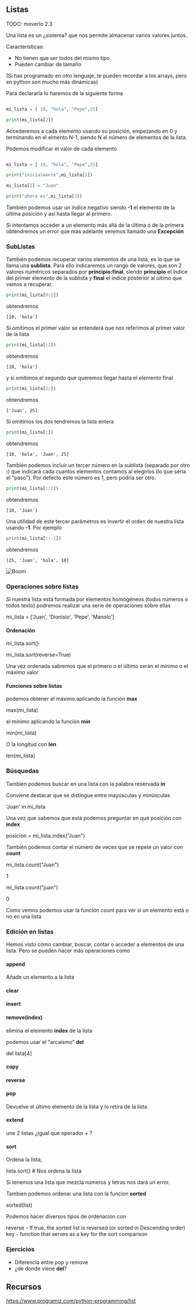 ## Listas

TODO: moverlo 2.3

Una lista es un ¿sistema? que nos permite almacenar varios valores juntos.

Características:

* No tienen que ser todos del mismo tipo
* Pueden cambiar de tamaño

(Si has programado en otro lenguaje, te pueden recordar a los arrays, pero en python son mucho más dinámicas)

Para declararla lo haremos de la siguiente forma

```python

mi_lista = [ 10, "hola", "Pepe",25]

print(mi_lista[2])

```

Accederemos a cada elemento usando su posición, empezando  en 0 y terminando en el elmento N-1, siendo N el número de elementos de la lista. 

Podemos modificar el valor de cada elemento


```python

mi_lista = [ 10, "hola", "Pepe",25]

print("inicialmente",mi_lista[2])

mi_lista[2] = "Juan"

print("ahora es",mi_lista[2])

```

También podemos usar un índice negativo siendo **-1** el elemento de la última posición y así hasta llegar al primero.

Si intentamos acceder a un elemento más allá de la última o de la primera obtendremos un error que más adelante veremos llamado una **Excepción**

### SubListas

También podemos recuperar varios elementos de una lista, es lo que se llama una **sublista**. Para ello indicaremos un rango de valores, que son 2 valores numéricos separados por **principio:final**, siendo **principio** el índice del primer elemento de la sublista y **final**  el índice posterior al último que vamos a recuperar. 

```python
print(mi_lista[0:2])
```
obtendremos 
```
[10, 'hola']
```
Si omitimos el primer valor se entenderá que nos referimos al primer valor de la lista 

```python
print(mi_lista[:2])
```
obtendremos 
```
[10, 'hola']
```

y si omitimos el segundo que queremos llegar hasta el elemento final

```python
print(mi_lista[2:])
```

obtendremos 
```
['Juan', 25]
```

Si omitimos los dos tendremos la lista entera

```python
print(mi_lista[:])
```


obtendremos 
```
[10, 'hola', 'Juan', 25]
```

También podemos incluir un tercer número en la sublista (separado por otro **:**) que indicará cada cuantos elementos contamos al elegirlos (lo que sería el "paso"). Por defecto este número es 1, pero podría ser otro. 

```python
print(mi_lista[::2])
```
obtendremos 
```
[10, 'Juan']
```

Una utilidad de este tercer parámetros es invertir el orden de nuestra lista usando **-1**. Por ejemplo
```python
print(mi_lista[::-1])
```
obtendremos 
```
[25, 'Juan', 'hola', 10]
```

![Boom](./images/Boom.png)

### Operaciones sobre listas

Si nuestra lista está formada por elementos homogéneos (todos números o todos texto) podremos realizar una serie de operaciones sobre ellas

mi_lista = ['Juan', 'Dionisio', 'Pepe', 'Manolo']

#### Ordenación



mi_lista.sort()


mi_lista.sort(reverse=True)

Una vez ordenada sabremos que el primero o el último serán el mínimo o el máximo valor

#### Funciones sobre listas

podemos obtener el máximo aplicando la función **max**

max(mi_lista)

el mínimo aplicando la función **min**

min(mi_lista)

O la longitud con **len**

len(mi_lista)

### Búsquedas

También podemos buscar en una lista con la palabra reservada **in**

Conviene destacar que se distingue entre mayúsculas y minúsculas

'Juan' in mi_lista

Una vez que sabemos que está podemos preguntar en qué posición con **index**

posicion = mi_lista.index("Juan")

También podemos contar el número de veces que se repete un valor con **count** 

mi_lista.count("Juan")

1

mi_lista.count("juan")

0

Como vemos podemos usar la función count para ver si un elemento está o no en una lista

### Edición en listas

Hemos visto cómo cambiar, buscar, contar o acceder a elementos de una lista. Pero se pueden hacer más operaciones como 

#### append
Añade un elemento a la lista

#### clear

#### insert

#### remove(index)

elimina el elemento **index** de la lista

podemos usar el "arcaismo" **del**

del lista[4]

#### copy

#### reverse

#### pop

Devuelve el último elemento de la lista y lo retira de la lista.


#### extend

une 2 listas 
¿igual que operador + ?

#### sort

Ordena la lista,

lista.sort() # Nos ordena la lista

Si tenemos una lista que mezcla números y letras nos dará un error.

Tambien podemos ordenar una lista con la funcion **sorted**

sorted(list)

Podemos hacer diversos tipos de ordenacion con 

reverse - If true, the sorted list is reversed (or sorted in Descending order)
key - function that serves as a key for the sort comparison


### Ejercicios

* Diferencia entre pop y remove
* ¿de donde viene **del**?


## Recursos

https://www.programiz.com/python-programming/list


